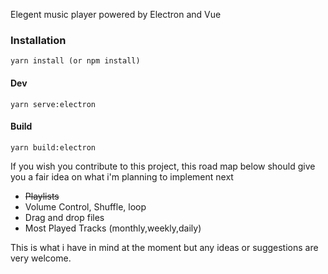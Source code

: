 Elegent music player powered by Electron and Vue

### Installation
`yarn install (or npm install)`

#### Dev
`yarn serve:electron`

#### Build
`yarn build:electron`


If you wish you contribute to this project, this road map below should give you a fair idea on what i'm planning to implement next

- ~~Playlists~~
- Volume Control, Shuffle, loop
- Drag and drop files
- Most Played Tracks (monthly,weekly,daily)


This is what i have in mind at the moment but any ideas or suggestions are very welcome.

